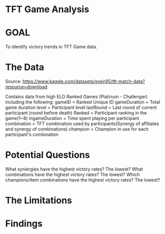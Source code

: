 # TFT Game Analysis

# GOAL
To identify victory trends in TFT Game data.

# The Data

Source: https://www.kaggle.com/datasets/gyejr95/tft-match-data?resource=download

Contains data from high ELO Ranked Games (Platinum - Challenger) including the following:
gameID = Ranked Unique ID
gameDuration = Total game duration
level = Participant level
lastRound = Last round of current participant (round before death)
Ranked = Participant ranking in the game(1~8)
ingameDuration = Time spent playing per participant
combination = TFT combination used by participants(Synergy of affiliates and synergy of combinations)
champion = Champion in use for each participant's combination

# Potential Questions

What syniergies have the highest victory rates? The lowest?
What combinations have the highest victory rates? The lowest?
Which champions/item combinations have the highest victory rates? The lowest?

# The Limitations

# Findings
